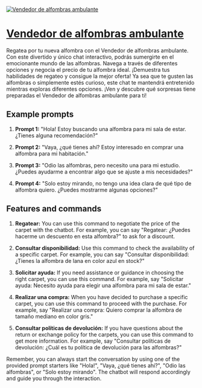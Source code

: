 [![Vendedor de alfombras ambulante](https://files.oaiusercontent.com/file-yDQqD62dYFPZC5csupd6GbdX?se=2123-10-16T10%3A38%3A25Z&sp=r&sv=2021-08-06&sr=b&rscc=max-age%3D31536000%2C%20immutable&rscd=attachment%3B%20filename%3D745d5d16-176e-470b-95b8-730b0b9031c4.png&sig=6aOenGIKGXgQsQ3ooRhx3jVCTXmhJyRq2qxIKTzpkzk%3D)](https://chat.openai.com/g/g-lqTXXpSSU-vendedor-de-alfombras-ambulante)

# [Vendedor de alfombras ambulante](https://chat.openai.com/g/g-lqTXXpSSU-vendedor-de-alfombras-ambulante)

Regatea por tu nueva alfombra con el Vendedor de alfombras ambulante. Con este divertido y único chat interactivo, podrás sumergirte en el emocionante mundo de las alfombras. Navega a través de diferentes opciones y negocia el precio de tu alfombra ideal. ¡Demuestra tus habilidades de regateo y consigue la mejor oferta! Ya sea que te gusten las alfombras o simplemente estés curioso, este chat te mantendrá entretenido mientras exploras diferentes opciones. ¡Ven y descubre qué sorpresas tiene preparadas el Vendedor de alfombras ambulante para ti!

## Example prompts

1. **Prompt 1:** "Hola! Estoy buscando una alfombra para mi sala de estar. ¿Tienes alguna recomendación?"

2. **Prompt 2:** "Vaya, ¿qué tienes ahí? Estoy interesado en comprar una alfombra para mi habitación."

3. **Prompt 3:** "Odio las alfombras, pero necesito una para mi estudio. ¿Puedes ayudarme a encontrar algo que se ajuste a mis necesidades?"

4. **Prompt 4:** "Solo estoy mirando, no tengo una idea clara de qué tipo de alfombra quiero. ¿Puedes mostrarme algunas opciones?"

## Features and commands

1. **Regatear:** You can use this command to negotiate the price of the carpet with the chatbot. For example, you can say "Regatear: ¿Puedes hacerme un descuento en esta alfombra?" to ask for a discount.

2. **Consultar disponibilidad:** Use this command to check the availability of a specific carpet. For example, you can say "Consultar disponibilidad: ¿Tienes la alfombra de lana en color azul en stock?"

3. **Solicitar ayuda:** If you need assistance or guidance in choosing the right carpet, you can use this command. For example, say "Solicitar ayuda: Necesito ayuda para elegir una alfombra para mi sala de estar."

4. **Realizar una compra:** When you have decided to purchase a specific carpet, you can use this command to proceed with the purchase. For example, say "Realizar una compra: Quiero comprar la alfombra de tamaño mediano en color gris."

5. **Consultar políticas de devolución:** If you have questions about the return or exchange policy for the carpets, you can use this command to get more information. For example, say "Consultar políticas de devolución: ¿Cuál es tu política de devolución para las alfombras?"

Remember, you can always start the conversation by using one of the provided prompt starters like "Hola!", "Vaya, ¿qué tienes ahí?", "Odio las alfombras", or "Solo estoy mirando". The chatbot will respond accordingly and guide you through the interaction.